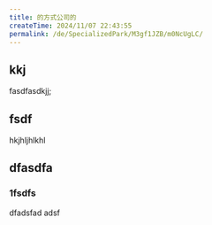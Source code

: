 ```yaml
---
title: 的方式公司的
createTime: 2024/11/07 22:43:55
permalink: /de/SpecializedPark/M3gf1JZB/m0NcUgLC/
---
```


## kkj 
fasdfasdkjj;


## fsdf 


hkjhljhlkhl


## dfasdfa 

### 1fsdfs

dfadsfad adsf